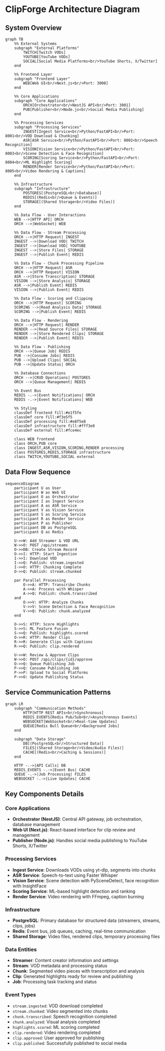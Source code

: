 # ClipForge Architecture Diagram

## System Overview

```mermaid
graph TB
    %% External Systems
    subgraph "External Platforms"
        TWITCH[Twitch VODs]
        YOUTUBE[YouTube VODs]
        SOCIAL[Social Media Platforms<br/>YouTube Shorts, X/Twitter]
    end

    %% Frontend Layer
    subgraph "Frontend Layer"
        WEB[Web UI<br/>Next.js<br/>Port: 3000]
    end

    %% Core Applications
    subgraph "Core Applications"
        ORCH[Orchestrator<br/>NestJS API<br/>Port: 3001]
        PUB[Publisher<br/>Node.js<br/>Social Media Publishing]
    end

    %% Processing Services
    subgraph "Processing Services"
        INGEST[Ingest Service<br/>Python/FastAPI<br/>Port: 8001<br/>VOD Download & Chunking]
        ASR[ASR Service<br/>Python/FastAPI<br/>Port: 8002<br/>Speech Recognition]
        VISION[Vision Service<br/>Python/FastAPI<br/>Port: 8003<br/>Scene Detection & Face Recognition]
        SCORING[Scoring Service<br/>Python/FastAPI<br/>Port: 8004<br/>ML Highlight Scoring]
        RENDER[Render Service<br/>Python/FastAPI<br/>Port: 8005<br/>Video Rendering & Captions]
    end

    %% Infrastructure
    subgraph "Infrastructure"
        POSTGRES[(PostgreSQL<br/>Database)]
        REDIS[(Redis<br/>Queue & Events)]
        STORAGE[(Shared Storage<br/>Video Files)]
    end

    %% Data Flow - User Interactions
    WEB -->|HTTP API| ORCH
    ORCH -->|WebSocket| WEB

    %% Data Flow - Stream Processing
    ORCH -->|HTTP Request| INGEST
    INGEST -->|Download VOD| TWITCH
    INGEST -->|Download VOD| YOUTUBE
    INGEST -->|Store Files| STORAGE
    INGEST -->|Publish Event| REDIS

    %% Data Flow - Chunk Processing Pipeline
    ORCH -->|HTTP Request| ASR
    ORCH -->|HTTP Request| VISION
    ASR -->|Store Transcription| STORAGE
    VISION -->|Store Analysis| STORAGE
    ASR -->|Publish Event| REDIS
    VISION -->|Publish Event| REDIS

    %% Data Flow - Scoring and Clipping
    ORCH -->|HTTP Request| SCORING
    SCORING -->|Read Analysis Data| STORAGE
    SCORING -->|Publish Event| REDIS

    %% Data Flow - Rendering
    ORCH -->|HTTP Request| RENDER
    RENDER -->|Read Source Files| STORAGE
    RENDER -->|Store Rendered Clips| STORAGE
    RENDER -->|Publish Event| REDIS

    %% Data Flow - Publishing
    ORCH -->|Queue Job| REDIS
    PUB -->|Consume Jobs| REDIS
    PUB -->|Upload Clips| SOCIAL
    PUB -->|Update Status| ORCH

    %% Database Connections
    ORCH -->|CRUD Operations| POSTGRES
    ORCH -->|Queue Management| REDIS

    %% Event Bus
    REDIS -.->|Event Notifications| ORCH
    REDIS -.->|Event Notifications| WEB

    %% Styling
    classDef frontend fill:#e1f5fe
    classDef core fill:#f3e5f5
    classDef processing fill:#e8f5e8
    classDef infrastructure fill:#fff3e0
    classDef external fill:#fce4ec

    class WEB frontend
    class ORCH,PUB core
    class INGEST,ASR,VISION,SCORING,RENDER processing
    class POSTGRES,REDIS,STORAGE infrastructure
    class TWITCH,YOUTUBE,SOCIAL external
```

## Data Flow Sequence

```mermaid
sequenceDiagram
    participant U as User
    participant W as Web UI
    participant O as Orchestrator
    participant I as Ingest Service
    participant A as ASR Service
    participant V as Vision Service
    participant S as Scoring Service
    participant R as Render Service
    participant P as Publisher
    participant DB as PostgreSQL
    participant Q as Redis

    U->>W: Add Streamer & VOD URL
    W->>O: POST /api/streams
    O->>DB: Create Stream Record
    O->>I: HTTP: Start Ingestion
    I->>I: Download VOD
    I->>Q: Publish: stream.ingested
    I->>O: HTTP: Chunking Complete
    O->>Q: Publish: stream.chunked

    par Parallel Processing
        O->>A: HTTP: Transcribe Chunks
        A->>A: Process with Whisper
        A->>Q: Publish: chunk.transcribed
    and
        O->>V: HTTP: Analyze Chunks
        V->>V: Scene Detection & Face Recognition
        V->>Q: Publish: chunk.analyzed
    end

    O->>S: HTTP: Score Highlights
    S->>S: ML Feature Fusion
    S->>Q: Publish: highlights.scored
    O->>R: HTTP: Render Clips
    R->>R: Generate Clips with Captions
    R->>Q: Publish: clip.rendered

    U->>W: Review & Approve Clips
    W->>O: POST /api/clips/{id}/approve
    O->>Q: Queue Publishing Job
    P->>Q: Consume Publishing Job
    P->>P: Upload to Social Platforms
    P->>O: Update Publishing Status
```

## Service Communication Patterns

```mermaid
graph LR
    subgraph "Communication Methods"
        HTTP[HTTP REST APIs<br/>Synchronous]
        REDIS_EVENTS[Redis Pub/Sub<br/>Asynchronous Events]
        WEBSOCKET[WebSocket<br/>Real-time Updates]
        QUEUE[Redis Bull Queue<br/>Background Jobs]
    end

    subgraph "Data Storage"
        DB[(PostgreSQL<br/>Structured Data)]
        FILES[(Shared Storage<br/>Video/Audio Files)]
        CACHE[(Redis<br/>Caching & Sessions)]
    end

    HTTP -.->|API Calls| DB
    REDIS_EVENTS -.->|Event Bus| CACHE
    QUEUE -.->|Job Processing| FILES
    WEBSOCKET -.->|Live Updates| CACHE
```

## Key Components Details

### Core Applications
- **Orchestrator (NestJS)**: Central API gateway, job orchestration, database management
- **Web UI (Next.js)**: React-based interface for clip review and management
- **Publisher (Node.js)**: Handles social media publishing to YouTube Shorts, X/Twitter

### Processing Services
- **Ingest Service**: Downloads VODs using yt-dlp, segments into chunks
- **ASR Service**: Speech-to-text using Faster Whisper
- **Vision Service**: Scene detection with PySceneDetect, face recognition with InsightFace
- **Scoring Service**: ML-based highlight detection and ranking
- **Render Service**: Video rendering with FFmpeg, caption burning

### Infrastructure
- **PostgreSQL**: Primary database for structured data (streamers, streams, clips, jobs)
- **Redis**: Event bus, job queues, caching, real-time communication
- **Shared Storage**: Video files, rendered clips, temporary processing files

### Data Entities
- **Streamer**: Content creator information and settings
- **Stream**: VOD metadata and processing status
- **Chunk**: Segmented video pieces with transcription and analysis
- **Clip**: Generated highlights ready for review and publishing
- **Job**: Processing task tracking and status

### Event Types
- `stream.ingested`: VOD download completed
- `stream.chunked`: Video segmented into chunks
- `chunk.transcribed`: Speech recognition completed
- `chunk.analyzed`: Visual analysis completed
- `highlights.scored`: ML scoring completed
- `clip.rendered`: Video rendering completed
- `clip.approved`: User approved for publishing
- `clip.published`: Successfully published to social media
